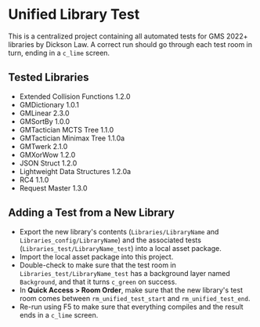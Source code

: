 # Unified Library Test

This is a centralized project containing all automated tests for GMS 2022+ libraries by Dickson Law. A correct run should go through each test room in turn, ending in a `c_lime` screen.

## Tested Libraries

- Extended Collision Functions 1.2.0
- GMDictionary 1.0.1
- GMLinear 2.3.0
- GMSortBy 1.0.0
- GMTactician MCTS Tree 1.1.0
- GMTactician Minimax Tree 1.1.0a
- GMTwerk 2.1.0
- GMXorWow 1.2.0
- JSON Struct 1.2.0
- Lightweight Data Structures 1.2.0a
- RC4 1.1.0
- Request Master 1.3.0

## Adding a Test from a New Library

- Export the new library's contents (`Libraries/LibraryName` and `Libraries_config/LibraryName`) and the associated tests (`Libraries_test/LibraryName_test`) into a local asset package.
- Import the local asset package into this project.
- Double-check to make sure that the test room in `Libraries_test/LibraryName_test` has a background layer named `Background`, and that it turns `c_green` on success.
- In **Quick Access > Room Order**, make sure that the new library's test room comes between `rm_unified_test_start` and `rm_unified_test_end`.
- Re-run using F5 to make sure that everything compiles and the result ends in a `c_lime` screen.

